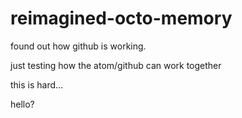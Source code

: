 # reimagined-octo-memory

found out how github is working.

just testing how the atom/github can work together

this is hard...


hello?
